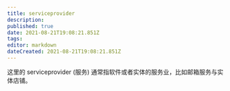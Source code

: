 ```yaml
---
title: serviceprovider
description: 
published: true
date: 2021-08-21T19:08:21.851Z
tags: 
editor: markdown
dateCreated: 2021-08-21T19:08:21.851Z
---
```


这里的 serviceprovider (服务) 通常指软件或者实体的服务业，比如邮箱服务与实体店铺。

